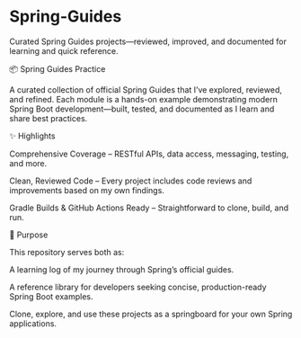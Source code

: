 # Spring-Guides
Curated Spring Guides projects—reviewed, improved, and documented for learning and quick reference.

📦 Spring Guides Practice

A curated collection of official Spring Guides that I’ve explored, reviewed, and refined.
Each module is a hands-on example demonstrating modern Spring Boot development—built, tested, and documented as I learn and share best practices.

✨ Highlights

Comprehensive Coverage – RESTful APIs, data access, messaging, testing, and more.

Clean, Reviewed Code – Every project includes code reviews and improvements based on my own findings.

Gradle Builds & GitHub Actions Ready – Straightforward to clone, build, and run.

🎯 Purpose

This repository serves both as:

A learning log of my journey through Spring’s official guides.

A reference library for developers seeking concise, production-ready Spring Boot examples.

Clone, explore, and use these projects as a springboard for your own Spring applications.

